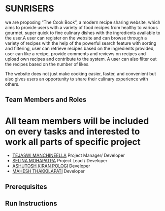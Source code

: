 # SUNRISERS

we are proposing “The Cook Book”, a modern recipe sharing website, which aims to provide users with a variety of food recipes from healthy to various gourmet, super quick to fine culinary dishes with the ingredients available to the user.A user can register on the website and can browse through a variety of recipes with the help of the powerful search feature with sorting and filtering, user can retrieve recipes based on the ingredients provided, user can like a recipe, provide comments and reviews on recipes and upload own recipes and contribute to the system. A user can also filter out the recipes based on the number of likes. 

The website does not just make cooking easier, faster, and convenient but also gives users an opportunity to share their culinary experience with others.


## Team Members and Roles

# All team members will be included on every tasks and interested to work all parts of specific project

* [TEJASWI MANCHINEELLA](https://github.com/manchint/CIS641-HW2-manchineella) Project Manager/ Developer
* [SELINA MOHAPATRA](https://github.com/SelinaMohapatra/CIS641-HW2-Mohapatra) Project Lead / Developer
* [ASHUTOSH KIRAN POLOGI](https://github.com/ashutoast7/CIS641-HW2-pologia) Developer
* [MAHESH THAKKILAPATI](https://github.com/thakkilm/CIS641-HW2-THAKKILAPATI)  Developer

## Prerequisites

## Run Instructions

